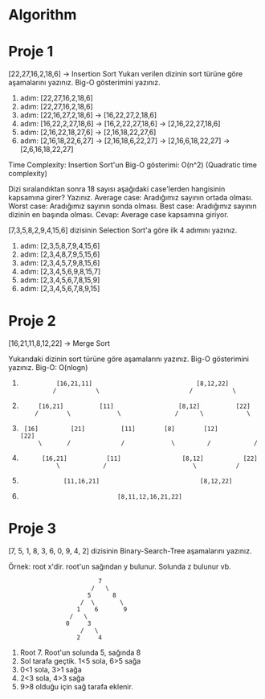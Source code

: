 # Algorithm
# Proje 1

[22,27,16,2,18,6] -> Insertion Sort
Yukarı verilen dizinin sort türüne göre aşamalarını yazınız. Big-O gösterimini yazınız.

1. adım: [22,27,16,2,18,6]
2. adım: [22,27,16,2,18,6]
3. adım: [22,16,27,2,18,6] -> [16,22,27,2,18,6]
4. adım: [16,22,2,27,18,6] -> [16,2,22,27,18,6] -> [2,16,22,27,18,6]
5. adım: [2,16,22,18,27,6] -> [2,16,18,22,27,6]
6. adım: [2,16,18,22,6,27] -> [2,16,18,6,22,27] -> [2,16,6,18,22,27] -> [2,6,16,18,22,27]

Time Complexity: 
Insertion Sort'un Big-O gösterimi: O(n^2) (Quadratic time complexity)

Dizi sıralandıktan sonra 18 sayısı aşağıdaki case'lerden hangisinin kapsamına girer? Yazınız.
Average case: Aradığımız sayının ortada olması.
Worst case: Aradığımız sayının sonda olması.
Best case: Aradığımız sayının dizinin en başında olması.
Cevap: Average case kapsamına giriyor.

[7,3,5,8,2,9,4,15,6] dizisinin Selection Sort'a göre ilk 4 adımını yazınız.
1. adım: [2,3,5,8,7,9,4,15,6]
2. adım: [2,3,4,8,7,9,5,15,6]
3. adım: [2,3,4,5,7,9,8,15,6]
4. adım: [2,3,4,5,6,9,8,15,7]
5. adım: [2,3,4,5,6,7,8,15,9]
6. adım: [2,3,4,5,6,7,8,9,15]

# Proje 2
[16,21,11,8,12,22] -> Merge Sort

Yukarıdaki dizinin sort türüne göre aşamalarını yazınız. Big-O gösterimini yazınız. 
Big-O: O(nlogn)

1.               [16,21,11]                             [8,12,22]
                /           \                         /           \
2.          [16,21]          [11]                  [8,12]          [22]
           /        \             \               /      \            \
3.      [16]         [21]          [11]        [8]        [12]         [22]   
            \       /              /             \         /            /
4.           [16,21]           [11]                 [8,12]           [22]
                 \            /                        \           /
5.                 [11,16,21]                            [8,12,22]
                                  
6.                                [8,11,12,16,21,22]





# Proje 3
[7, 5, 1, 8, 3, 6, 0, 9, 4, 2] dizisinin Binary-Search-Tree aşamalarını yazınız.

Örnek: root x'dir. root'un sağından y bulunur. Solunda z bulunur vb.


                             7
                           /   \ 
                          5      8
                        /  \       \
                       1    6       9
                     /   \           
                    0     3          
                        /   \      
                       2     4    

1. Root 7. Root'un solunda 5, sağında 8
2. Sol tarafa geçtik. 1<5 sola, 6>5 sağa
3. 0<1 sola, 3>1 sağa
4. 2<3 sola, 4>3 sağa
5. 9>8 olduğu için sağ tarafa eklenir.


